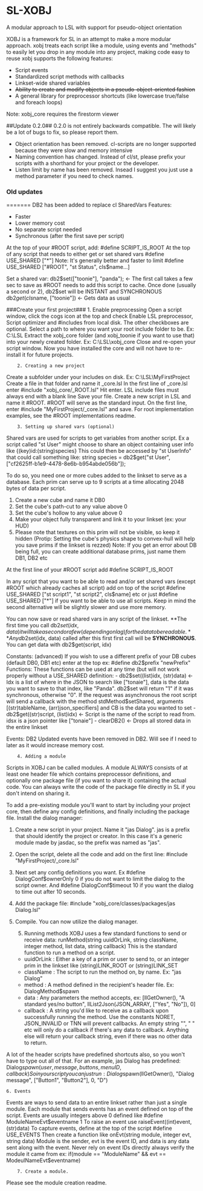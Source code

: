 SL-XOBJ
=======

A modular approach to LSL with support for pseudo-object orientation

XOBJ is a framework for SL in an attempt to make a more modular approach.
xobj treats each script like a module, using events and "methods" to easily let you drop in any module into any project, making code easy to reuse
xobj supports the following features:
- Script events
- Standardized script methods with callbacks
- Linkset-wide shared variables
- ~~Ability to create and modify objects in a pseudo-object-oriented fashion~~
- A general library for preprocessor shortcuts (like lowercase true/false and foreach loops)

Note: xobj_core requires the firestorm viewer

##Update 0.2.0##
0.2.0 is not entirely backwards compatible. The will likely be a lot of bugs to fix, so please report them.
- Object orientation has been removed. cl-scripts are no longer supported because they were slow and memory intensive
- Naming convention has changed. Instead of cl/st, please prefix your scripts with a shorthand for your project or the developer.
- Listen limit by name has been removed. Insead I suggest you just use a method parameter if you need to check names.


### Old updates ###
=======
DB2 has been added to replace cl SharedVars
Features:
- Faster
- Lower memory cost
- No separate script needed
- Synchronous (after the first save per script)

At the top of your #ROOT script, add: #define SCRIPT_IS_ROOT
At the top of any script that needs to either get or set shared vars #define USE_SHARED ["*"]
Note: It's generally better and faster to limit #define USE_SHARED ["#ROOT", "st Status", cls$name...]

Set a shared var:
db2$set(["toonie"], "panda"); <- The first call takes a few sec to save as #ROOT needs to add this script to cache. Once done (usually a second or 2), db2$set will be INSTANT and SYNCHRONOUS
db2$get(cls$name, ["toonie"]) <- Gets data as usual




###Create your first project###
		1. Enable preprocessing
Open a script window, click the cogs icon at the top and check Enable LSL preprocessor, Script optimizer and #includes from local disk.
The other checkboxes are optional.
Select a path to where you want your root include folder to be. Ex: C:\LSL
Extract the xobj_core folder (and xobj_toonie if you want to use that) into your newly created folder. Ex: C:\LSL\xobj_core
Close and re-open your script window.
Now you have installed the core and will not have to re-install it for future projects.

		2. Creating a new project
Create a subfolder under your includes on disk. Ex: C:\LSL\MyFirstProject
Create a file in that folder and name it _core.lsl
In the first line of _core.lsl enter #include "xobj_core/_ROOT.lsl"
Hit enter. LSL include files must always end with a blank line
Save your file.
Create a new script in LSL and name it #ROOT. #ROOT will serve as the standard input. On the first line, enter #include "MyFirstProject/_core.lsl" and save. For root implementation examples, see the #ROOT implementations readme.


    	3. Setting up shared vars (optional)
Shared vars are used for scripts to get variables from another script. Ex a script called "st User" might choose to share an object containing user info like {(key)id:(string)species}
This could then be accessed by "st UserInfo" that could call something like:
	string species = db2$get("st User", ["cf2625ff-b1e9-4478-8e6b-b954abde056b"]);
	
To do so, you need one or more cubes added to the linkset to serve as a database. Each prim can serve up to 9 scripts at a time allocating 2048 bytes of data per script.
1. Create a new cube and name it DB0
2. Set the cube's path-cut to any value above 0
3. Set the cube's hollow to any value above 0
4. Make your object fully transparent and link it to your linkset (ex: your HUD)
5. Please note that textures on this prim will not be visible, so keep it hidden
(Protip: Setting the cube's physics shape to convex-hull will help you save prims if the linkset is rezzed)
Note: If you get an error about DB being full, you can create additional database prims, just name them DB1, DB2 etc

At the first line of your #ROOT script add #define SCRIPT_IS_ROOT

In any script that you want to be able to read and/or set shared vars (except #ROOT which already caches all script) add on top of the script #define USE_SHARED ["st script1", "st script2", cls$name] etc or just #define USE_SHARED ["*"] if you want to be able to use all scripts. Keep in mind the second alternative will be slightly slower and use more memory.

You can now save or read shared vars in any script of the linkset.
**The first time you call db2$set(idx, data) it will take a second or a few (depending on lag) for the data to be readable.**
Any db2$set(idx, data) called after this first first call will be **SYNCHRONOUS**.
You can get data with db2$get(script, idx)


Constants:
(advanced) If you wish to use a different prefix of your DB cubes (default DB0, DB1 etc) enter at the top ex:
    #define db2$prefix "newPrefix"
Functions:
  These functions can be used at any time (but will not work properly without a USE_SHARED definition:
    - db2$set((list)idx, (str)data) <- Idx is a list of where in the JSON to search like ["tonaie"], data is the data you want to save to that index, like "Panda". db2$set will return "1" if it was synchronous, otherwise "0". If the request was asynchronous the root script will send a callback with the method stdMethod$setShared, arguments [(str)tableName, (arr)json_specifiers] and CB is the data you wanted to set
    - db2$get((str)script, (list)idx) <- Script is the name of the script to read from. idsx is a json pointer like ["tonaie"]
    - clearDB2() <- Drops all stored data in the entire linkset
    
Events:
  DB2 Updated events have been removed in DB2. Will see if I need to later as it would increase memory cost.
    
    	4. Adding a module
Scripts in XOBJ can be called modules. A module ALWAYS consists of at least one header file which contains preprocessor definitions, and optionally one package file (if you want to share it) containing the actual code. You can always write the code of the package file directly in SL if you don't intend on sharing it.

To add a pre-existing module you'll want to start by including your project core, then define any config definitions, and finally including the package file. Install the dialog manager:
1. Create a new script in your project. Name it "jas Dialog". jas is a prefix that should identify the project or creator. In this case it's a generic module made by jasdac, so the prefix was named as "jas".
2. Open the script, delete all the code and add on the first line: #include "MyFirstProject/_core.lsl"
3. Next set any config definitions you want. Ex #define DialogConf$ownerOnly 0 if you do not want to limit the dialog to the script owner. And #define DialogConf$timeout 10 if you want the dialog to time out after 10 seconds.
4. Add the package file: #include "xobj_core/classes/packages/jas Dialog.lsl"
5. Compile. You can now utilize the dialog manager.

	5. Running methods
XOBJ uses a few standard functions to send or receive data:
  runMethod(string uuidOrLink, string className, integer method, list data, string callback)
    This is the standard function to run a method on a script.
    - uuidOrLink : Either a key of a prim or user to send to, or an integer prim in the linkset like (string)LINK_ROOT or (string)LINK_SET
    - className : The script to run the method on, by name. Ex: "jas Dialog"
    - method : A method defined in the recipient's header file. Ex: DialogMethod$spawn
    - data : Any parameters the method accepts, ex: [llGetOwner(), "A standard yes/no button", llList2Json(JSON_ARRAY, ["Yes", "No"]), 0]
    - callback : A string you'd like to receive as a callback upon successfully running the method. Use the constants NORET, JSON_INVALID or TNN will prevent callbacks. An empty string "", " " etc will only do a callback if there's any data to callback. Anything else will return your callback string, even if there was no other data to return.
    
A lot of the header scripts have predefined shortcuts also, so you won't have to type out all of that. For an example, jas Dialog has predefined:
  Dialog$spawn(user, message, buttons, menuID, callback)
So in your script you can just run:
  Dialog$spawn(llGetOwner(), "Dialog message", ["Button1", "Button2"], 0, "D")

	
	6. Events  
Events are ways to send data to an entire linkset rather than just a single module.
Each module that sends events has an event defined on top of the script.
Events are usually integers above 0 defined like #define ModuleNameEvt$eventname 1
To raise an event use raiseEvent((int)event, (str)data)
To capture events, define at the top of the script #define USE_EVENTS
Then create a function like onEvt(string module, integer evt, string data)
Module is the sender, evt is the event ID, and data is any data sent along with the event.
Never rely on event IDs directly always verify the module it came from ex:
if(module == "ModuleName" && evt == ModeulNameEvt$eventname)


    	7. Create a module.
Please see the module creation readme.

